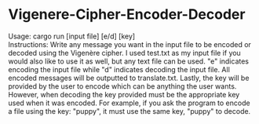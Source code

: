 # Vigenere-Cipher-Encoder-Decoder
Usage: cargo run [input file] [e/d] [key]
  <br>
Instructions: Write any message you want in the input file to be encoded or decoded using the Vigenère cipher.
I used test.txt as my input file if you would also like to use it as well, but any text file can be used.
"e" indicates encoding the input file while "d" indicates decoding the input file. All encoded messages will be
outputted to translate.txt. Lastly, the key will be provided by the user to encode which can be anything the user wants. However,
when decoding the key provided must be the appropriate key used when it was encoded. For example, if you
ask the program to encode a file using the key: "puppy", it must use the same key, "puppy" to decode.
</br>
